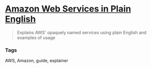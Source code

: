 # [Amazon Web Services in Plain English](https://www.expeditedssl.com/aws-in-plain-english)

> Explains AWS' opaquely named services using plain English and examples of usage

### Tags

AWS, Amazon, guide, explainer
